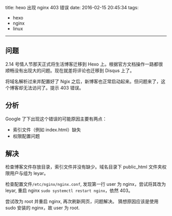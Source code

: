 title: hexo 出现 nginx 403 错误
date: 2016-02-15 20:45:34
tags:
- hexo
- nginx
- linux
---

问题
---

2.14 号情人节那天正式将生活博客迁移到 Hexo 上。根据官方文档操作一路都很顺畅没有出现大的问题。现在就差将评论也迁移到 Disqus 上了。

将域名解析过来并配置好了 Ngix 之后，新博客也正常启动起来。但问题来了，这个博客却无法访问了。提示 403 错误。

分析
----

Google 了下出现这个错误的可能原因主要有两点：

+ 索引文件（例如 index.html）缺失
+ 权限配置问题
<!--more-->

解决
----

检查博客文件存放目录，索引文件并没有缺少。域名目录下 public_html 文件夹权限用户与组为 leyar。

检查配置文件`/etc/nginx/nginx.conf`, 发现第一行 user 为 nginx，尝试将其改为 leyar, 重启 nginx `sudo systemctl restart nginx`，依然 403。

尝试改为 root 并重启 nginx, 再次刷新网页，问题解决。
猜想原因应该是使用 sudo 安装的 nginx，故 user 为 root.
